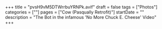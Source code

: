 +++
title = "pvsH9vM5DTWrrbuYRNPk.avif"
draft = false
tags = ["Photos"]
categories = [""]
pages = ["Cow (Pasqually Retrofit)"]
startDate = ""
description = "The Bot in the infamous 'No More Chuck E. Cheese' Video"
+++
